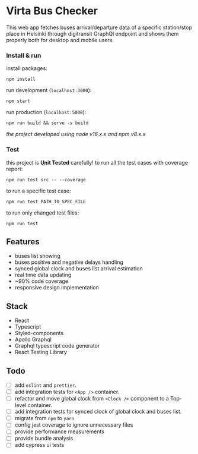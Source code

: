 # Virta Bus Checker
This web app fetches buses arrival/departure data of a specific station/stop place in Helsinki through digitransit GraphQl endpoint and shows them properly both for desktop and mobile users.

### Install & run
install packages:
```
npm install
```

run development (`localhost:3000`):
```
npm start
```

run production (`localhost:5000`):
```
npm run build && serve -s build
```

_the project developed using node v16.x.x and npm v8.x.x_

### Test
this project is **Unit Tested** carefully!
to run all the test cases with coverage report:
```
npm run test src -- --coverage
```

to run a specific test case:
```
npm run test PATH_TO_SPEC_FILE
```

to run only changed test files:
```
npm run test
```


## Features
- buses list showing
- buses positive and negative delays handling
- synced global clock and buses list arrival estimation
- real time data updating
- ~90% code coverage
- responsive design implementation

## Stack
- React
- Typescript
- Styled-components
- Apollo Graphql
- Graphql typescript code generator
- React Testing Library

## Todo
- [ ] add `eslint` and `prettier`.
- [ ] add integration tests for `<App />` container.
- [ ] refactor and move global clock from `<Clock />` component to a Top-level container.
- [ ] add integration tests for synced clock of global clock and buses list.
- [ ] migrate from `npm` to `yarn`
- [ ] config jest coverage to ignore unnecessary files
- [ ] provide performance measurements
- [ ] provide bundle analysis
- [ ] add cypress ui tests
